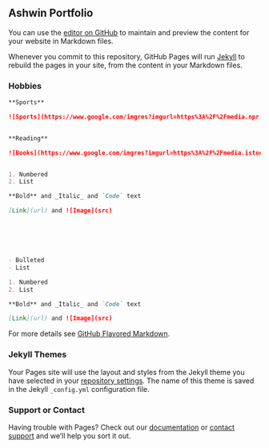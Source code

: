 ## Ashwin Portfolio

You can use the [editor on GitHub](https://github.com/AshwinSo/Comp-sci/edit/main/README.md) to maintain and preview the content for your website in Markdown files.

Whenever you commit to this repository, GitHub Pages will run [Jekyll](https://jekyllrb.com/) to rebuild the pages in your site, from the content in your Markdown files.

### Hobbies



```markdown
**Sports**

![Sports](https://www.google.com/imgres?imgurl=https%3A%2F%2Fmedia.npr.org%2Fassets%2Fimg%2F2020%2F06%2F10%2Fgettyimages-200199027-001_wide-3ff0f063a2bf1ab01550d3508c816bc43009d215.jpg%3Fs%3D1400&imgrefurl=https%3A%2F%2Fwww.npr.org%2F2020%2F06%2F11%2F874311586%2Fbubbles-and-empty-seats-pro-sports-forge-ahead-with-comebacks-despite-the-pandem&tbnid=T-ncBKvTcH1JQM&vet=12ahUKEwjN7Ky6rKjzAhUjATQIHQivC-wQMygAegUIARDQAQ..i&docid=-2CVEauK9egxEM&w=1400&h=787&itg=1&q=sports%20images%20&ved=2ahUKEwjN7Ky6rKjzAhUjATQIHQivC-wQMygAegUIARDQAQ)


**Reading**

![Books](https://www.google.com/imgres?imgurl=https%3A%2F%2Fmedia.istockphoto.com%2Fphotos%2Frow-of-books-on-a-shelf-multicolored-book-spines-stack-in-the-picture-id1222550815%3Fb%3D1%26k%3D20%26m%3D1222550815%26s%3D170667a%26w%3D0%26h%3DMTxBeBrrrYtdlpzhMpD1edwLYQf3OPgkNeDEgIzYJww%3D&imgrefurl=https%3A%2F%2Funsplash.com%2Fs%2Fphotos%2Fbooks&tbnid=-HMv_6w_SGUy1M&vet=12ahUKEwi459WBrqjzAhVjJH0KHQY8ARoQMygAegUIARDOAQ..i&docid=GEikSH4LWM6bxM&w=509&h=339&itg=1&q=book%20images&ved=2ahUKEwi459WBrqjzAhVjJH0KHQY8ARoQMygAegUIARDOAQ)


1. Numbered
2. List

**Bold** and _Italic_ and `Code` text

[Link](url) and ![Image](src)






- Bulleted
- List

1. Numbered
2. List

**Bold** and _Italic_ and `Code` text

[Link](url) and ![Image](src)
```

For more details see [GitHub Flavored Markdown](https://guides.github.com/features/mastering-markdown/).

### Jekyll Themes

Your Pages site will use the layout and styles from the Jekyll theme you have selected in your [repository settings](https://github.com/AshwinSo/Comp-sci/settings/pages). The name of this theme is saved in the Jekyll `_config.yml` configuration file.

### Support or Contact

Having trouble with Pages? Check out our [documentation](https://docs.github.com/categories/github-pages-basics/) or [contact support](https://support.github.com/contact) and we’ll help you sort it out.

